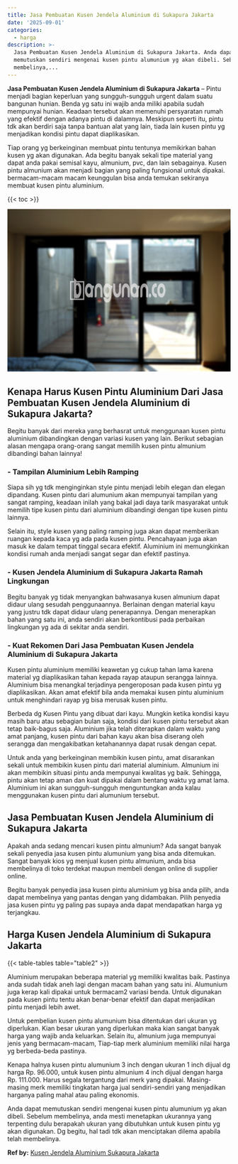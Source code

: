 ```yaml
---
title: Jasa Pembuatan Kusen Jendela Aluminium di Sukapura Jakarta
date: '2025-09-01'
categories:
  - harga
description: >-
  Jasa Pembuatan Kusen Jendela Aluminium di Sukapura Jakarta. Anda dapat
  memutuskan sendiri mengenai kusen pintu alumunium yg akan dibeli. Sebelum
  membelinya,...
---
```


**Jasa Pembuatan Kusen Jendela Aluminium di Sukapura Jakarta** – Pintu menjadi bagian keperluan yang sungguh-sungguh urgent dalam suatu bangunan hunian. Benda yg satu ini wajib anda miliki apabila sudah mempunyai hunian. Keadaan tersebut akan memenuhi persyaratan rumah yang efektif dengan adanya pintu di dalamnya. Meskipun seperti itu, pintu tdk akan berdiri saja tanpa bantuan alat yang lain, tiada lain kusen pintu yg menjadikan kondisi pintu dapat diaplikasikan.

Tiap orang yg berkeinginan membuat pintu tentunya memikirkan bahan kusen yg akan digunakan. Ada begitu banyak sekali tipe material yang dapat anda pakai semisal kayu, almunium, pvc, dan lain sebagainya. Kusen pintu almunium akan menjadi bagian yang paling fungsional untuk dipakai. bermacam-macam macam keunggulan bisa anda temukan sekiranya membuat kusen pintu aluminium.

{{< toc >}}

![Jasa Pembuatan Kusen Jendela Aluminium di Sukapura Jakarta](/images/harga-kusen-jendela-alumunium-31.png)

## Kenapa Harus Kusen Pintu Aluminium Dari Jasa Pembuatan Kusen Jendela Aluminium di Sukapura Jakarta?

Begitu banyak dari mereka yang berhasrat untuk menggunaan kusen pintu aluminium dibandingkan dengan variasi kusen yang lain. Berikut sebagian alasan mengapa orang-orang sangat memilih kusen pintu almunium dibandingi bahan lainnya!

### \- Tampilan Aluminium Lebih Ramping

Siapa sih yg tdk menginginkan style pintu menjadi lebih elegan dan elegan dipandang. Kusen pintu dari alumunium akan mempunyai tampilan yang sangat ramping, keadaan inilah yang bakal jadi daya tarik masyarakat untuk memilih tipe kusen pintu dari aluminium dibandingi dengan tipe kusen pintu lainnya.

Selain itu, style kusen yang paling ramping juga akan dapat memberikan ruangan kepada kaca yg ada pada kusen pintu. Pencahayaan juga akan masuk ke dalam tempat tinggal secara efektif. Aluminium ini memungkinkan kondisi rumah anda menjadi sangat segar dan efektif pastinya.

### \- Kusen Jendela Aluminium di Sukapura Jakarta Ramah Lingkungan

Begitu banyak yg tidak menyangkan bahwasanya kusen almunium dapat didaur ulang sesudah penggunaannya. Berlainan dengan material kayu yang justru tdk dapat didaur ulang penerapannya. Dengan menerapkan bahan yang satu ini, anda sendiri akan berkontibusi pada perbaikan lingkungan yg ada di sekitar anda sendiri.

### \- Kuat Rekomen Dari Jasa Pembuatan Kusen Jendela Aluminium di Sukapura Jakarta

Kusen pintu aluminium memiliki keawetan yg cukup tahan lama karena material yg diaplikasikan tahan kepada rayap ataupun serangga lainnya. Aluminium bisa menangkal terjadinya pengeroposan pada kusen pintu yg diaplikasikan. Akan amat efektif bila anda memakai kusen pintu aluminium untuk menghindari rayap yg bisa merusak kusen pintu.

Berbeda dg Kusen Pintu yang dibuat dari kayu. Mungkin ketika kondisi kayu masih baru atau sebagian bulan saja, kondisi dari kusen pintu tersebut akan tetap baik-bagus saja. Aluminium jika telah diterapkan dalam waktu yang amat panjang, kusen pintu dari bahan kayu akan bisa diserang oleh serangga dan mengakibatkan ketahanannya dapat rusak dengan cepat.

Untuk anda yang berkeinginan membikin kusen pintu, amat disarankan sekali untuk membikin kusen pintu dari material aluminium. Almunium ini akan membikin situasi pintu anda mempunyai kwalitas yg baik. Sehingga, pintu akan tetap aman dan kuat dipakai dalam bentang waktu yg amat lama. Aluminium ini akan sungguh-sungguh menguntungkan anda kalau menggunakan kusen pintu dari alumunium tersebut.

## Jasa Pembuatan Kusen Jendela Aluminium di Sukapura Jakarta

Apakah anda sedang mencari kusen pintu almunium? Ada sangat banyak sekali penyedia jasa kusen pintu alumunium yang bisa anda ditemukan. Sangat banyak kios yg menjual kusen pintu almunium, anda bisa membelinya di toko terdekat maupun membeli dengan online di supplier online.

Begitu banyak penyedia jasa kusen pintu aluminium yg bisa anda pilih, anda dapat membelinya yang pantas dengan yang didambakan. Pilih penyedia jasa kusen pintu yg paling pas supaya anda dapat mendapatkan harga yg terjangkau.

## Harga Kusen Jendela Aluminium di Sukapura Jakarta

{{< table-tables table="table2" >}}

Aluminium merupakan beberapa material yg memiliki kwalitas baik. Pastinya anda sudah tidak aneh lagi dengan macam bahan yang satu ini. Alumunium juga kerap kali dipakai untuk bermacam2 variasi benda. Untuk digunakan pada kusen pintu tentu akan benar-benar efektif dan dapat menjadikan pintu menjadi lebih awet.

Untuk pembelian kusen pintu alumunium bisa ditentukan dari ukuran yg diperlukan. Kian besar ukuran yang diperlukan maka kian sangat banyak harga yang wajib anda keluarkan. Selain itu, almunium juga mempunyai jenis yang bermacam-macam, Tiap-tiap merk aluminium memiliki nilai harga yg berbeda-beda pastinya.

Kenapa halnya kusen pintu alumunium 3 inch dengan ukuran 1 inch dijual dg harga Rp. 96.000, untuk kusen pintu almunium 4 inch dijual dengan harga Rp. 111.000. Harus segala tergantung dari merk yang dipakai. Masing-masing merk memiliki tingkatan harga jual sendiri-sendiri yang menjadikan harganya paling mahal atau paling ekonomis.

Anda dapat memutuskan sendiri mengenai kusen pintu alumunium yg akan dibeli. Sebelum membelinya, anda mesti menetapkan ukurannya yang terpenting dulu berapakah ukuran yang dibutuhkan untuk kusen pintu yg akan digunakan. Dg begitu, hal tadi tdk akan menciptakan dilema apabila telah membelinya.

**Ref by:** [Kusen Jendela Aluminium Sukapura Jakarta](https://id.wikipedia.org/wiki/Kusen)
